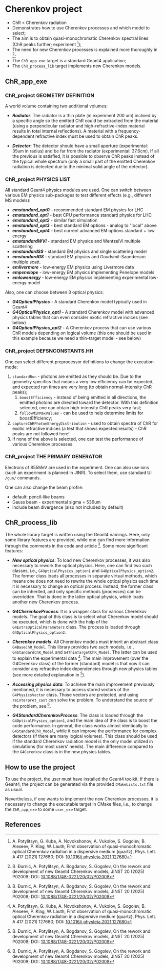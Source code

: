 # Cherenkov project

- ChR = Cherenkov radiation
- Demonstrates how to use Cherenkov processes and which model to select;
- The aim is to obtain quasi-monochromatic Cherenkov spectral lines (ChR peaks further; experiment [^1]);
- The need for new Cherenkov processes is explained more thoroughly in [^2];
- The `ChR_app_exe` target is a standard Geant4 application;
- The `ChR_process_lib` target implements new Cherenkov models.

## ChR_app_exe

### ChR_project GEOMETRY DEFINITION

A world volume containing two additional volumes:

- ***Radiator***: The radiator is a thin plate (in experiment 200 um) inclined by a
specific angle so the emitted ChR could be extracted from the material (using a
perpendicular radiator and high-refractive-index material results in total internal
reflections). A material with a frequency-dependent refractive index must be used to
obtain ChR peaks.

- ***Detector***: The detector should have a small aperture (experimental: 35um in
radius) and be far from the radiator (experimental: 37.6cm). If all the previous
is satisfied, it is possible to observe ChR peaks instead of the typical whole spectrum
(only a small part of the emitted Cherenkov radiation is detected due to the minimal
solid angle of the detector).

### ChR_project PHYSICS LIST

All standard Geant4 physics modules are used. One can switch between various EM
physics sub-packages to test different effects (e.g., different MS models):
- ***emstandard_opt0*** - recommended standard EM physics for LHC
- ***emstandard_opt1*** - best CPU performance standard physics for LHC
- ***emstandard_opt2*** - similar fast simulation
- ***emstandard_opt3*** - best standard EM options - analog to "local" above
- ***emstandard_opt4*** - best current advanced EM options standard + low energy
- ***emstandardWVI***   - standard EM physics and WentzelVI multiple scattering
- ***emstandardSS***    - standard EM physics and single scattering model
- ***emstandardGS***    - standard EM physics and Goudsmit-Saunderson multiple scatt.
- ***emlivermore***     - low-energy EM physics using Livermore data
- ***empenelope***      - low-energy EM physics implementing Penelope models
- ***emlowenergy***     - low-energy EM physics implementing experimental
                    low-energy model

Also, one can choose between 3 optical physics:
- ***G4OpticalPhysics***      - A standard Cherenkov model typically used in Geant4
- ***G4OpticalPhysics_opt1*** - A standard Cherenkov model with advanced physics tables
                that can even consider exotic refractive indices (see below)
- ***G4OpticalPhysics_opt2*** - A Cherenkov process that can use various ChR models depending
                on logical volume (this one should be used in this example
                because we need a thin-target model - see below)

### ChR_project DEFSNCONSTANTS.HH

One can select different preprocessor definitions to change the execution mode:
1. `standardRun` - photons are emitted as they should be. Due to the geometry specifics
            that means a very low efficiency can be expected, and expected run times are
            very long (to obtain normal-intensity ChR peaks);
   1. `boostEfficiency` - instead of being emitted in all directions, the emitted photons
            are directed toward the detector. With this definition selected, one can obtain
            high-intensity ChR peaks very fast;
   2. `followMinMaxValues` - can be used to help determine limits for boostEfficiency;
2. `captureChRPhotonEnergyDistribution` - used to obtain spectra of ChR for exotic refractive
            indices (a test that shows expected results) - ChR peaks are not followed here!
3. If none of the above is selected, one can test the performance of various Cherenkov processes.

### ChR_project THE PRIMARY GENERATOR

Electrons of 855MeV are used in the experiment. One can also use ions (such an experiment is
planned in JINR). To select them, use standard UI `/gun/` commands.

One can also change the beam profile:
- default: pencil-like beams
- Gauss beam - experimental sigma = 536um
- include beam divergence (also not included by default)

## ChR_process_lib

The whole library target is written using the Geant4 namings.
Here, only some library features are provided, while one can find more information
through the comments in the code and article [^2]. Some more significant features:

- ***New optical physics***: To load new Cherenkov processes, it was also necessary to
rework the optical physics. Here, one can find two such classes, i.e.,
`G4OpticalPhysics_option1` and `G4OpticalPhysics_option2`. The former class loads all
processes in separate virtual methods, which means one does not need to rewrite the
whole optical physics each time it is necessary to change an optical process.
Instead, the former class can be inherited, and only specific methods (processes)
can be overridden. That is done in the latter optical physics, which loads another
new Cherenkov process.

- ***G4CherenkovProcess***: It is a wrapper class for various Cherenkov models. The goal
of this class is to select what Cherenkov model should be executed, which is done
with the help of the `G4ExtraOpticalParameters` class. The process is loaded through
`G4OpticalPhysics_option2`.

- ***Cherenkov models***: All Cherenkov models must inherit an abstract class
`G4BaseChR_Model`. This library provides two such models, i.e., `G4StandardChR_Model`
and `G4ThinTargetChR_Model`. The latter can be used to explain the experimental
data [^1]. The main improvement (over the G4Cerenkov class) of the former (standard)
model is that now it can consider any refractive index dependencies through new physics
tables (see more detailed explanation in [^2]).

- ***Accessing physics data***: To achieve the main improvement previously mentioned, it
is necessary to access stored vectors of the `G4PhysicsVector` class. Those
vectors are protected, and using `reinterpret_cast` can solve the problem. To
understand the source of the problem, see [^2].

- ***G4StandardCherenkovProcess***: The class is loaded through the
`G4OpticalPhysics_option1`, and the main idea of the class is to boost the code
performance. In general, the class works almost identically to `G4StandardChR_Model`,
while it can improve the performance for complex detectors (if there are many
logical volumes). This class should be used if the standard Cherenkov radiation
model is the only model utilized in simulations (for most users' needs). The main
difference compared to the `G4Cerenkov` class is in the new physics tables.

## How to use the project
To use the project, the user must have installed the Geant4 toolkit. If there is
Geant4, the project can be generated via the provided `CMakeLists.txt` file as usual.

Nevertheless, if one wants to implement the new Cherenkov processes, it is
necessary to change the executable target in CMake files, i.e., to change the
`ChR_app_exe` to some `user_exe` target.

## References

[^1]: A. Potylitsyn, G. Kube, A. Novokshonov, A. Vukolov, S. Gogolev, B. Alexeev,
P. Klag, W. Lauth, First observation of quasi-monochromatic optical Cherenkov
radiation in a dispersive medium (quartz), Phys. Lett. A 417 (2021) 127680;
DOI: [10.1016/j.physleta.2021.127680](https://www.sciencedirect.com/science/article/pii/S0375960121005442)

[^2]: B. Đurnić, A. Potylitsyn, A. Bogdanov, S. Gogolev, On the rework and
development of new Geant4 Cherenkov models, JINST 20 (2025) P02008;
DOI: [10.1088/1748-0221/20/02/P02008](https://doi.org/10.1088/1748-0221/20/02/P02008)